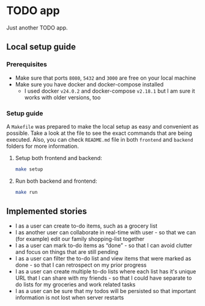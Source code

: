 # TODO app
Just another TODO app.

## Local setup guide

### Prerequisites

- Make sure that ports `8080`, `5432` and `3000` are free on your local machine
- Make sure you have docker and docker-compose installed
  - I used docker `v24.0.2` and docker-compose `v2.18.1` but I am sure it works with older versions, too

### Setup guide

A `Makefile` was prepared to make the local setup as easy and convenient as possible.
Take a look at the file to see the exact commands that are being executed. Also, you can check `README.md` file
in both `frontend` and `backend` folders for more information.

1. Setup both frontend and backend:
    ```bash
    make setup
    ```
2. Run both backend and frontend:
   ```bash
   make run
   ```

## Implemented stories
- I as a user can create to-do items, such as a grocery list
- I as another user can collaborate in real-time with user - so that we can
  (for example) edit our family shopping-list together
- I as a user can mark to-do items as “done” - so that I can avoid clutter and focus on
  things that are still pending
- I as a user can filter the to-do list and view items that were marked as done - so that I
  can retrospect on my prior progress
- I as a user can create multiple to-do lists where each list has it's unique URL that I can
  share with my friends - so that I could have separate to do lists for my groceries and
  work related tasks
- I as a user can be sure that my todos will be persisted so that important information is
  not lost when server restarts
